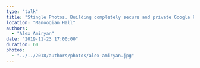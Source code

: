 ```yaml
---
type: "talk"
title: "Stingle Photos. Building completely secure and private Google Photos from scratch"
location: "Manoogian Hall"
authors:
  - "Alex Amiryan"
date: "2019-11-23 17:00:00"
duration: 60
photos:
  - "../../2018/authors/photos/alex-amiryan.jpg"
---
```

